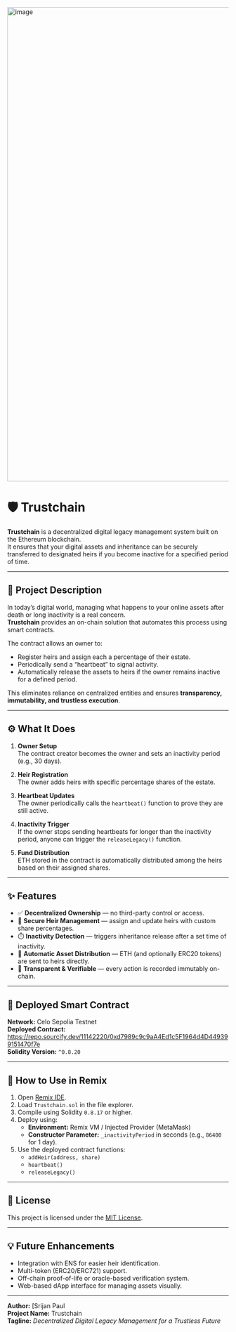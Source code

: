 <img width="1920" height="1080" alt="image" src="https://github.com/user-attachments/assets/0ac515aa-5def-466b-b4ea-fbc2cd628d2e" />

# 🛡️ Trustchain

**Trustchain** is a decentralized digital legacy management system built on the Ethereum blockchain.  
It ensures that your digital assets and inheritance can be securely transferred to designated heirs if you become inactive for a specified period of time.

---

## 🧩 Project Description

In today’s digital world, managing what happens to your online assets after death or long inactivity is a real concern.  
**Trustchain** provides an on-chain solution that automates this process using smart contracts.  

The contract allows an owner to:
- Register heirs and assign each a percentage of their estate.
- Periodically send a “heartbeat” to signal activity.
- Automatically release the assets to heirs if the owner remains inactive for a defined period.

This eliminates reliance on centralized entities and ensures **transparency, immutability, and trustless execution**.

---

## ⚙️ What It Does

1. **Owner Setup**  
   The contract creator becomes the owner and sets an inactivity period (e.g., 30 days).

2. **Heir Registration**  
   The owner adds heirs with specific percentage shares of the estate.

3. **Heartbeat Updates**  
   The owner periodically calls the `heartbeat()` function to prove they are still active.

4. **Inactivity Trigger**  
   If the owner stops sending heartbeats for longer than the inactivity period, anyone can trigger the `releaseLegacy()` function.

5. **Fund Distribution**  
   ETH stored in the contract is automatically distributed among the heirs based on their assigned shares.

---

## ✨ Features

- ✅ **Decentralized Ownership** — no third-party control or access.  
- 🔐 **Secure Heir Management** — assign and update heirs with custom share percentages.  
- ⏱️ **Inactivity Detection** — triggers inheritance release after a set time of inactivity.  
- 💸 **Automatic Asset Distribution** — ETH (and optionally ERC20 tokens) are sent to heirs directly.  
- 📜 **Transparent & Verifiable** — every action is recorded immutably on-chain.  

---

## 🚀 Deployed Smart Contract

**Network:** Celo Sepolia Testnet <br>
**Deployed Contract:** https://repo.sourcify.dev/11142220/0xd7989c9c9aA4Ed1c5F1964d4D449399151470f7e <br>
**Solidity Version:** `^0.8.20`

---

## 🧠 How to Use in Remix

1. Open [Remix IDE](https://remix.ethereum.org/).  
2. Load `Trustchain.sol` in the file explorer.  
3. Compile using Solidity `0.8.17` or higher.  
4. Deploy using:
   - **Environment:** Remix VM / Injected Provider (MetaMask)
   - **Constructor Parameter:** `_inactivityPeriod` in seconds (e.g., `86400` for 1 day).
5. Use the deployed contract functions:
   - `addHeir(address, share)`
   - `heartbeat()`
   - `releaseLegacy()`

---

## 🧾 License

This project is licensed under the [MIT License](https://opensource.org/licenses/MIT).

---

## 💡 Future Enhancements

- Integration with ENS for easier heir identification.  
- Multi-token (ERC20/ERC721) support.  
- Off-chain proof-of-life or oracle-based verification system.  
- Web-based dApp interface for managing assets visually.

---

**Author:** [Srijan Paul  
**Project Name:** Trustchain  
**Tagline:** *Decentralized Digital Legacy Management for a Trustless Future*
